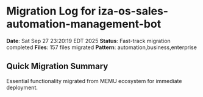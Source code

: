 # Migration Log for iza-os-sales-automation-management-bot

**Date**: Sat Sep 27 23:20:19 EDT 2025
**Status**: Fast-track migration completed
**Files**:      157 files migrated
**Pattern**: automation,business,enterprise

## Quick Migration Summary
Essential functionality migrated from MEMU ecosystem for immediate deployment.
